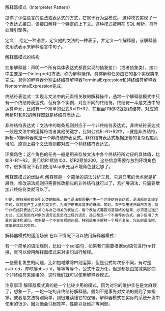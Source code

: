 解释器模式（Interpreter Pattern）

提供了评估语言的语法或表达式的方式，它属于行为型模式。
这种模式实现了一个表达式接口，该接口解释一个特定的上下文。这种模式被用在 SQL 解析、符号处理引擎等。

定义：
   给定一种语言，定义他的文法的一种表示，并定义一个解释器，该解释器使用该表示来解释语言中句子。

解释器模式的结构

抽象解释器：声明一个所有具体表达式都要实现的抽象接口（或者抽象类），接口中主要是一个interpret()方法，称为解释操作。具体解释任务由它的各个实现类来完成，具体的解释器分别由终结符解释器TerminalExpression和非终结符解释器NonterminalExpression完成。

终结符表达式：实现与文法中的元素相关联的解释操作，通常一个解释器模式中只有一个终结符表达式，但有多个实例，对应不同的终结符。终结符一半是文法中的运算单元，比如有一个简单的公式R=R1+R2，在里面R1和R2就是终结符，对应的解析R1和R2的解释器就是终结符表达式。 
                           
非终结符表达式：文法中的每条规则对应于一个非终结符表达式，非终结符表达式一般是文法中的运算符或者其他关键字，比如公式R=R1+R2中，+就是非终结符，解析+的解释器就是一个非终结符表达式。非终结符表达式根据逻辑的复杂程度而增加，原则上每个文法规则都对应一个非终结符表达式。

环境角色：这个角色的任务一般是用来存放文法中各个终结符所对应的具体值，比如R=R1+R2，我们给R1赋值100，给R2赋值200。这些信息需要存放到环境角色中，很多情况下我们使用Map来充当环境角色就足够了。

解释器模式的优缺点
    解释器是一个简单的语法分析工具，它最显著的优点就是扩展性，修改语法规则只需要修改相应的非终结符就可以了，若扩展语法，只需要增加非终结符类就可以了。
    
    但是，解释器模式会引起类的膨胀，每个语法都需要产生一个非终结符表达式，语法规则比较复杂时，就可能产生大量的类文件，为维护带来非常多的麻烦。同时，由于采用递归调用方法，每个非终结符表达式只关心与自己相关的表达式，每个表达式需要知道最终的结果，必须通过递归方式，无论是面向对象的语言还是面向过程的语言，递归都是一个不推荐的方式。由于使用了大量的循环和递归，效率是一个不容忽视的问题。特别是用于解释一个解析复杂、冗长的语法时，效率是难以忍受的。


解释器模式的适用场景
    在以下情况下可以使用解释器模式：

有一个简单的语法规则，比如一个sql语句，如果我们需要根据sql语句进行rm转换，就可以使用解释器模式来对语句进行解释。

一些重复发生的问题，比如加减乘除四则运算，但是公式每次都不同，有时是a+b-c*d，有时是a*b+c-d，等等等等个，公式千变万化，但是都是由加减乘除四个非终结符来连接的，这时我们就可以使用解释器模式。



注意事项
    解释器模式真的是一个比较少用的模式，因为对它的维护实在是太麻烦了，想象一下，一坨一坨的非终结符解释器，假如不是事先对文法的规则了如指掌，或者是文法特别简单，则很难读懂它的逻辑。解释器模式在实际的系统开发中使用的很少，因为他会引起效率、性能以及维护等问题。